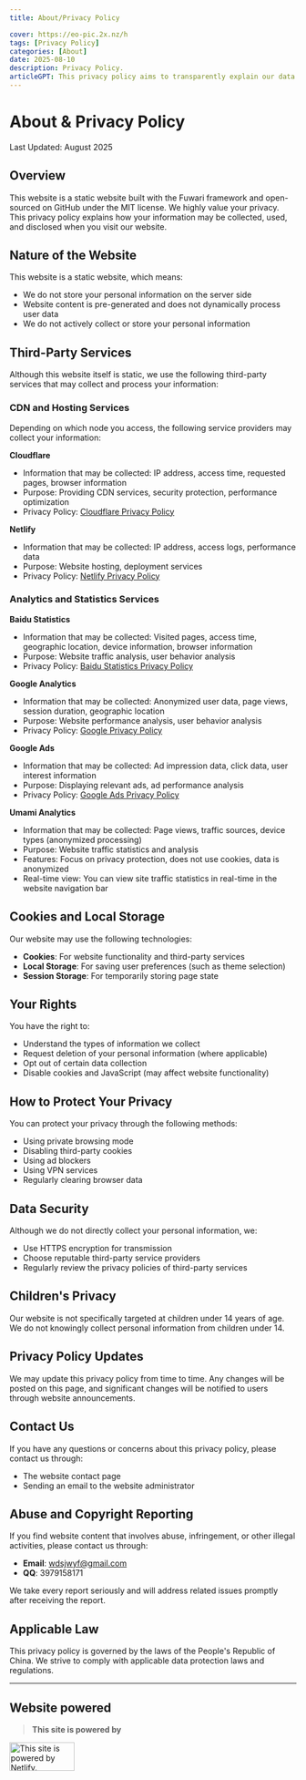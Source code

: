 ```yaml
---
title: About/Privacy Policy

cover: https://eo-pic.2x.nz/h
tags: [Privacy Policy]
categories: [About]
date: 2025-08-10
description: Privacy Policy.
articleGPT: This privacy policy aims to transparently explain our data processing practices. We recommend that you review this policy regularly to stay informed of any updates.
---
```

# About & Privacy Policy

Last Updated: August 2025

## Overview

This website is a static website built with the Fuwari framework and open-sourced on GitHub under the MIT license. We highly value your privacy. This privacy policy explains how your information may be collected, used, and disclosed when you visit our website.

<LinkCard url="https://github.com/FrecklyComb1728/blog" title="FrecklyComb1728/blog" desc="A static blog framework" icon="https://github.githubassets.com/favicons/favicon.svg" />

## Nature of the Website

This website is a static website, which means:
- We do not store your personal information on the server side
- Website content is pre-generated and does not dynamically process user data
- We do not actively collect or store your personal information

## Third-Party Services

Although this website itself is static, we use the following third-party services that may collect and process your information:

### CDN and Hosting Services

Depending on which node you access, the following service providers may collect your information:

**Cloudflare**
- Information that may be collected: IP address, access time, requested pages, browser information
- Purpose: Providing CDN services, security protection, performance optimization
- Privacy Policy: [Cloudflare Privacy Policy](https://www.cloudflare.com/privacypolicy/)

**Netlify**
- Information that may be collected: IP address, access logs, performance data
- Purpose: Website hosting, deployment services
- Privacy Policy: [Netlify Privacy Policy](https://www.netlify.com/privacy/)

### Analytics and Statistics Services

**Baidu Statistics**
- Information that may be collected: Visited pages, access time, geographic location, device information, browser information
- Purpose: Website traffic analysis, user behavior analysis
- Privacy Policy: [Baidu Statistics Privacy Policy](https://tongji.baidu.com/web/help/article?id=330)

**Google Analytics**
- Information that may be collected: Anonymized user data, page views, session duration, geographic location
- Purpose: Website performance analysis, user behavior analysis
- Privacy Policy: [Google Privacy Policy](https://policies.google.com/privacy)

**Google Ads**
- Information that may be collected: Ad impression data, click data, user interest information
- Purpose: Displaying relevant ads, ad performance analysis
- Privacy Policy: [Google Ads Privacy Policy](https://policies.google.com/technologies/ads)

**Umami Analytics**
- Information that may be collected: Page views, traffic sources, device types (anonymized processing)
- Purpose: Website traffic statistics and analysis
- Features: Focus on privacy protection, does not use cookies, data is anonymized
- Real-time view: You can view site traffic statistics in real-time in the website navigation bar

## Cookies and Local Storage

Our website may use the following technologies:
- **Cookies**: For website functionality and third-party services
- **Local Storage**: For saving user preferences (such as theme selection)
- **Session Storage**: For temporarily storing page state

## Your Rights

You have the right to:
- Understand the types of information we collect
- Request deletion of your personal information (where applicable)
- Opt out of certain data collection
- Disable cookies and JavaScript (may affect website functionality)

## How to Protect Your Privacy

You can protect your privacy through the following methods:
- Using private browsing mode
- Disabling third-party cookies
- Using ad blockers
- Using VPN services
- Regularly clearing browser data

## Data Security

Although we do not directly collect your personal information, we:
- Use HTTPS encryption for transmission
- Choose reputable third-party service providers
- Regularly review the privacy policies of third-party services

## Children's Privacy

Our website is not specifically targeted at children under 14 years of age. We do not knowingly collect personal information from children under 14.

## Privacy Policy Updates

We may update this privacy policy from time to time. Any changes will be posted on this page, and significant changes will be notified to users through website announcements.

## Contact Us

If you have any questions or concerns about this privacy policy, please contact us through:
- The website contact page
- Sending an email to the website administrator

## Abuse and Copyright Reporting

If you find website content that involves abuse, infringement, or other illegal activities, please contact us through:
- **Email**: wdsjwyf@gmail.com
- **QQ**: 3979158171

We take every report seriously and will address related issues promptly after receiving the report.

## Applicable Law

This privacy policy is governed by the laws of the People's Republic of China. We strive to comply with applicable data protection laws and regulations.

---
## Website powered
> **This site is powered by**
<a href="https://www.netlify.com">
  <img width="114" height="50" alt="This site is powered by Netlify." src="https://www.netlify.com/v3/img/components/netlify-light.svg" />
</a>


